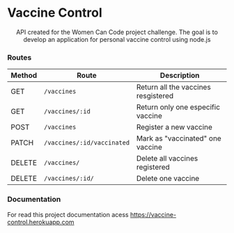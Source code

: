 # Vaccine Control
<p align="center">API created for the Women Can Code project challenge. The goal is to develop an application for personal vaccine control using node.js</p>


### Routes

| Method       | Route                      | Description                            |
| ------------ | -------------------------- | -------------------------------------- |
| GET          | `/vaccines`                | Return all the vaccines resgistered    |
| GET          | `/vaccines/:id`            | Return only one especific vaccine      |
| POST         | `/vaccines`                | Register a new vaccine                 |
| PATCH        | `/vaccines/:id/vaccinated` | Mark as "vaccinated" one vaccine       |
| DELETE       | `/vaccines/`               | Delete all vaccines registered          |
| DELETE       | `/vaccines/:id/`           | Delete one vaccine                     |

### Documentation

For read this project documentation acess https://vaccine-control.herokuapp.com 

